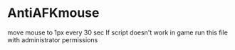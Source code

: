 # AntiAFKmouse
move mouse to 1px every 30 sec
If script doesn't work in game run this file with administrator permissions
